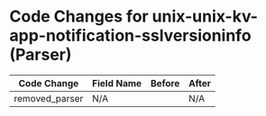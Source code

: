 # Code Changes for unix-unix-kv-app-notification-sslversioninfo (Parser)

| Code Change | Field Name | Before | After |
|-------------|------------|--------|-------|
| removed_parser | N/A |  | N/A |